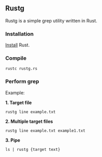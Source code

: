 ## Rustg 

Rustg is a simple grep utility written in Rust.

### Installation

[Install](http://doc.rust-lang.org/1.0.0-beta.2/book/installing-rust.html) Rust.

### Compile

```
rustc rustg.rs
```

### Perform grep

Example:

**1. Target file**
```
rustg line example.txt
```

**2. Multiple target files**
```
rustg line example.txt example1.txt
```

**3. Pipe**
```
ls | rustg {target text} 
```
